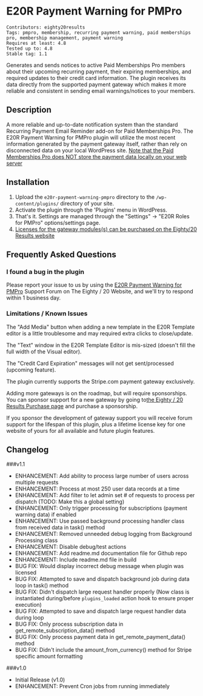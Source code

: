E20R Payment Warning for PMPro
==============================
    Contributors: eighty20results
    Tags: pmpro, membership, recurring payment warning, paid memberships pro, membership management, payment warning
    Requires at least: 4.8
    Tested up to: 4.8
    Stable tag: 1.1


Generates and sends notices to active Paid Memberships Pro members about their upcoming recurring payment, their expiring memberships, and required updates to their credit card information. The plugin receives its data directly from the supported payment gateway which makes it more reliable and consistent in sending email warnings/notices to your members.

Description
-----------
 A more reliable and up-to-date notification system than the standard Recurring Payment Email Reminder add-on for Paid Memberships Pro. The E20R Payment Warning for PMPro plugin will utilize the most recent information generated by the payment gateway itself, rather than rely on disconnected data on your local WordPress site. [Note that the Paid Memberships Pro does NOT store the payment data locally on your web server](link="https://eighty20results.com/wordpress/paid-memberships-pro/payment-gateways/") 
 
Installation
------------

1. Upload the `e20r-payment-warning-pmpro` directory to the `/wp-content/plugins/` directory of your site.
1. Activate the plugin through the 'Plugins' menu in WordPress.
1. That's it. Settings are managed through the "Settings" -> "E20R Roles for PMPro" options/settings page.
1. [Licenses for the gateway modules(s) can be purchased on the Eighty/20 Results website](link="https://eighty20results.com/shop")
 
Frequently Asked Questions
--------------------------

### I found a bug in the plugin

 Please report your issue to us by using the [E20R Payment Warning for PMPro](link="https://eighty20results.com/support-forums/forum/support-forums/e20r-payment-gateway-pmpro/") Support Forum on The Eighty / 20 Website, and we'll try to respond within 1 business day.

### Limitations / Known Issues

The "Add Media" button when adding a new template in the E20R Template editor is a little troublesome and may required extra clicks to close/update.

The "Text" window in the E20R Template Editor is mis-sized (doesn't fill the full width of the Visual editor).

The "Credit Card Expiration" messages will not get sent/processed (upcoming feature).

The plugin currently supports the Stripe.com payment gateway exclusively.

Adding more gateways is on the roadmap, but will require sponsorships. You can sponsor support for a new gateway by going to[the Eighty / 20 Results Purchase page](link="https://eighty20results.com/shop") and purchase a sponsorship.

If you sponsor the development of gateway support you will receive forum support for the lifespan of this plugin, plus a lifetime license key for one website of yours for all available and future plugin features.

Changelog
------------

###v1.1

* ENHANCEMENT: Add ability to process large number of users across multiple requests
* ENHANCEMENT: Process at most 250 user data records at a time
* ENHANCEMENT: Add filter to let admin set # of requests to process per dispatch (TODO: Make this a global setting)
* ENHANCEMENT: Only trigger processing for subscriptions (payment warning data) if enabled
* ENHANCEMENT: Use passed background processing handler class from received data in task() method
* ENHANCEMENT: Removed unneeded debug logging from Background Processing class
* ENHANCEMENT: Disable debug/test actions
* ENHANCEMENT: Add readme.md documentation file for Github repo
* ENHANCEMENT: Include readme.md file in build
* BUG FIX: Would display incorrect debug message when plugin was licensed
* BUG FIX: Attempted to save and dispatch background job during data loop in task() method
* BUG FIX: Didn't dispatch large request handler properly (Now class is instantiated during/before `plugins_loaded` action hook to ensure proper execution)
* BUG FIX: Attempted to save and dispatch large request handler data during loop
* BUG FIX: Only process subscription data in get_remote_subscription_data() method
* BUG FIX: Only process payment data in get_remote_payment_data() method
* BUG FIX: Didn't include the amount_from_currency() method for Stripe specific amount formatting


###v1.0

* Initial Release (v1.0)
* ENHANCEMENT: Prevent Cron jobs from running immediately
